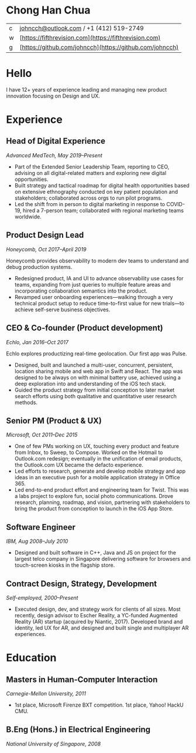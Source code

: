 # Chong Han Chua

|     |                                                                       |
| --- | --------------------------------------------------------------------- |
| c   | [johncch@outlook.com](mailto:johncch@outlook.com) / +1 (412) 519-2749 |
| w   | [https://fifthrevision.com](https://fifthrevision.com)                |
| g   | [https://github.com/johncch](https://github.com/johncch)              |

# Hello

I have 12+ years of experience leading and managing new product innovation focusing on Design and UX.

# Experience

## Head of Digital Experience

_Advanced MedTech, May 2019–Present_

- Part of the Extended Senior Leadership Team, reporting to CEO, advising on all digital-related matters and exploring new digital opportunities.
- Built strategy and tactical roadmap for digital health opportunities based on extensive ethnography conducted on key patient population and stakeholders; collaborated across orgs to run pilot programs.
- Led the shift from in person to digital marketing in response to COVID-19, hired a 7-person team; collaborated with regional marketing teams worldwide.

## Product Design Lead

_Honeycomb, Oct 2017–April 2019_

Honeycomb provides observability to modern dev teams to understand and debug production systems.

- Redesigned product, IA and UI to advance observability use cases for teams, expanding from just queries to multiple feature areas and incorporating collaboration semantics into the product.
- Revamped user onboarding experiences—walking through a very technical product setup to reduce time-to-first value for new trials—to achieve self-serve business objectives.

## CEO & Co-founder (Product development)

_Echlo, Jan 2016–Oct 2017_

Echlo explores productizing real-time geolocation. Our first app was Pulse.

- Designed, built and launched a multi-user, concurrent, persistent, location sharing mobile and web app in Swift and React. The app was designed to be always on with minimal battery use, achieved using a deep exploration into and understanding of the iOS tech stack.
- Guided the product strategy from initial conception to later market search efforts using both qualitative and quantitative user research methods.

## Senior PM (Product & UX)

_Microsoft, Oct 2011–Dec 2015_

- One of few PMs working on UX, touching every product and feature from Inbox, to Sweep, to Compose. Worked on the Hotmail to Outlook.com redesign; eventually in the unification of email products, the Outlook.com UX became the defacto experience.
- Led efforts to research, generate and develop mobile strategy and app ideas in an executive push for a mobile application strategy in Office 365.
- Led end-to-end product effort and engineering team for Twist. This was a labs project to explore fun, social photo communications. Drove research, planning, roadmap, and vision, partnering with stakeholders to bring the product from conception to launch in the iOS App Store.

## Software Engineer

_IBM, Aug 2008–July 2010_

- Designed and built software in C++, Java and JS on project for the largest telco company in Singapore delivering software for browsers and touch-screen kiosks in the flagship store.

## Contract Design, Strategy, Development

_Self-employed, 2000–Present_

- Executed design, dev, and strategy work for clients of all sizes. Most recently, design advisor to Escher Reality, a YC-funded Augmented Reality (AR) startup (acquired by Niantic, 2017). Developed brand and identity, led UX for AR, and designed and built single and multiplayer AR experiences.

# Education

## Masters in Human-Computer Interaction

_Carnegie-Mellon University, 2011_

- 1st place, Microsoft Firenze BXT competition. 1st place, Yahoo! HackU CMU.

## B.Eng (Hons.) in Electrical Engineering

_National University of Singapore, 2008_
